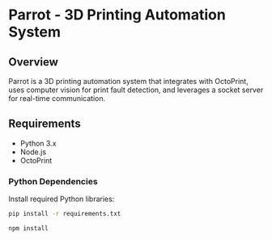 # Parrot - 3D Printing Automation System

## Overview

Parrot is a 3D printing automation system that integrates with OctoPrint, uses computer vision for print fault detection, and leverages a socket server for real-time communication.

## Requirements

- Python 3.x
- Node.js
- OctoPrint

### Python Dependencies

Install required Python libraries:

```bash
pip install -r requirements.txt

npm install


